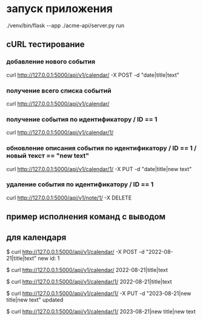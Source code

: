 # запуск приложения

./venv/bin/flask --app ./acme-api/server.py run



## cURL тестирование


### добавление нового события
curl http://127.0.0.1:5000/api/v1/calendar/ -X POST -d "date|title|text"

### получение всего списка событий
curl http://127.0.0.1:5000/api/v1/calendar/

### получение события по идентификатору / ID == 1
curl http://127.0.0.1:5000/api/v1/calendar/1/

### обновление описания события по идентификатору / ID == 1 /  новый текст == "new text"
curl http://127.0.0.1:5000/api/v1/calendar/1/ -X PUT -d "date|title|new text"

### удаление события по идентификатору / ID == 1
curl http://127.0.0.1:5000/api/v1/note/1/ -X DELETE


## пример исполнения команд с выводом

## для календаря

$ curl http://127.0.0.1:5000/api/v1/calendar/ -X POST -d "2022-08-21|title|text"
new id: 1

$ curl http://127.0.0.1:5000/api/v1/calendar/
2022-08-21|title|text

$ curl http://127.0.0.1:5000/api/v1/calendar/1/
2022-08-21|title|text

$ curl http://127.0.0.1:5000/api/v1/calendar/1/ -X PUT -d "2023-08-21|new title|new text"
updated

$ curl http://127.0.0.1:5000/api/v1/calendar/1/
2023-08-21|new title|new text